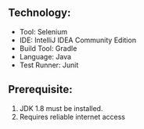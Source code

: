 ## Technology:
- Tool: Selenium
- IDE: IntelliJ IDEA Community Edition
- Build Tool: Gradle
- Language: Java
- Test Runner: Junit

## Prerequisite:
1. JDK 1.8 must be installed.
2. Requires reliable internet access

